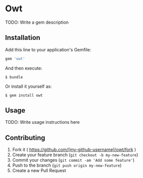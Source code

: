 # Owt

TODO: Write a gem description

## Installation

Add this line to your application's Gemfile:

```ruby
gem 'owt'
```

And then execute:

    $ bundle

Or install it yourself as:

    $ gem install owt

## Usage

TODO: Write usage instructions here

## Contributing

1. Fork it ( https://github.com/[my-github-username]/owt/fork )
2. Create your feature branch (`git checkout -b my-new-feature`)
3. Commit your changes (`git commit -am 'Add some feature'`)
4. Push to the branch (`git push origin my-new-feature`)
5. Create a new Pull Request
